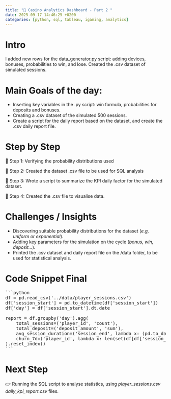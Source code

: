 ```yaml
---
title: "🎲 Casino Analytics Dashboard - Part 2 "
date: 2025-09-17 14:46:25 +0200
categories: [python, sql, tableau, igaming, analytics]
---
```


# Intro

I added new rows for the data_generator.py script: adding devices, bonuses, probabilities to win, and lose. Created the .csv dataset of simulated sessions.

# Main Goals of the day:

- Inserting key variables in the .py script: win formula, probabilities for deposits and bonuses.
- Creating a .csv dataset of the simulated 500 sessions.
- Create a script for the daily report based on the dataset, and create the .csv daily report file.

# Step by Step
📍 Step 1: Verifying the probability distributions used

📍 Step 2: Created the dataset .csv file to be used for SQL analysis

📍 Step 3: Wrote a script to summarize the KPI daily factor for the simulated dataset.

📍 Step 4: Created the .csv file to visualise data.


# Challenges / Insights

- Discovering suitable probability distributions for the dataset (_e.g, uniform or exponential_).
- Adding key parameters for the simulation on the cycle (_bonus, win, deposit..._).
- Printed the .csv dataset and daily report file on the /data folder, to be used for statistical analysis.

# Code Snippet Final

<pre>
```python
df = pd.read_csv('../data/player_sessions.csv')
df['session_start'] = pd.to_datetime(df['session_start'])
df['day'] = df['session_start'].dt.date

report = df.groupby('day').agg(
    total_sessions=('player_id', 'count'),
    total_deposit=('deposit_amount', 'sum'),
    avg_session_duration=('session_end', lambda x: (pd.to_datetime(x) - pd.to_datetime(df.loc[x.index, 'session_start'])).mean().total_seconds()/60),
    churn_7d=('player_id', lambda x: len(set(df[df['session_start'] < (pd.Timestamp.today() - pd.Timedelta(days=7))]['player_id']) & set(x)))  # semplificato
).reset_index()
```
</pre>

# Next Step
👉 Running the SQL script to analyse statistics, using _player_sessions.csv_ _daily_kpi_report.csv_ files.
